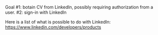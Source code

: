 Goal #1: botain CV from LinkedIn, possibly requiring authorization
from a user.
     #2: sign-in with LinkedIn

Here is a list of what is possible to do with LinkedIn:
https://www.linkedin.com/developers/products